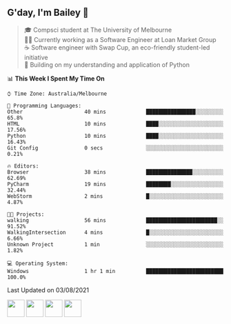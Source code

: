 ## G'day, I'm Bailey 👋

> 🎓 Compsci student at The University of Melbourne <br>
> 👨‍💻 Currently working as a Software Engineer at Loan Market Group <br>
> ☕️ Software engineer with Swap Cup, an eco-friendly student-led initiative <br>
> 🌱 Building on my understanding and application of Python

<!--START_SECTION:waka-->
📊 **This Week I Spent My Time On** 

```text
⌚︎ Time Zone: Australia/Melbourne

💬 Programming Languages: 
Other                    40 mins             ████████████████░░░░░░░░░   65.8% 
HTML                     10 mins             ████░░░░░░░░░░░░░░░░░░░░░   17.56% 
Python                   10 mins             ████░░░░░░░░░░░░░░░░░░░░░   16.43% 
Git Config               0 secs              ░░░░░░░░░░░░░░░░░░░░░░░░░   0.21%

🔥 Editors: 
Browser                  38 mins             ███████████████░░░░░░░░░░   62.69% 
PyCharm                  19 mins             ████████░░░░░░░░░░░░░░░░░   32.44% 
WebStorm                 2 mins              █░░░░░░░░░░░░░░░░░░░░░░░░   4.87%

🐱‍💻 Projects: 
walking                  56 mins             ███████████████████████░░   91.52% 
WalkingIntersection      4 mins              █░░░░░░░░░░░░░░░░░░░░░░░░   6.66% 
Unknown Project          1 min               ░░░░░░░░░░░░░░░░░░░░░░░░░   1.82%

💻 Operating System: 
Windows                  1 hr 1 min          █████████████████████████   100.0%

```


 Last Updated on 03/08/2021
<!--END_SECTION:waka-->

[<img height="40px" src="https://img.icons8.com/ios-filled/2x/linkedin.png">](https://linkedin.com/in/baileybutler1)
[<img height="40px" src="https://img.icons8.com/ios-filled/2x/github.png">](https://github.com/baely)
[<img height="40px" src="https://img.icons8.com/ios-filled/2x/salesforce.png">](https://trailblazer.me/id/baileybutler)
[<img height="40px" src="https://img.icons8.com/ios-filled/2x/instagram.png">](https://instagram.com/bae1y)
